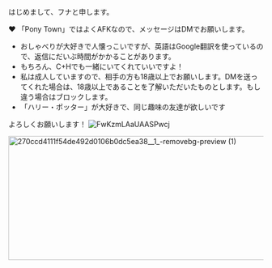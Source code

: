 はじめまして、フナと申します。

:heart:    「Pony Town」ではよくAFKなので、メッセージはDMでお願いします。
-   おしゃべりが大好きで人懐っこいですが、英語はGoogle翻訳を使っているので、返信にだいぶ時間がかかることがあります。
-   もちろん、C+Hでも一緒にいてくれていいですよ！
-   私は成人していますので、相手の方も18歳以上でお願いします。DMを送ってくれた場合は、18歳以上であることを了解いただいたものとします。もし違う場合はブロックします。
-   「ハリー・ポッター」が大好きで、同じ趣味の友達が欲しいです 

よろしくお願いします！
![FwKzmLAaUAASPwcj](https://github.com/user-attachments/assets/e785fda1-bff2-4f36-acf0-82859853e28d)


<img width="736" height="245" alt="270ccd4111f54de492d0106b0dc5ea38__1_-removebg-preview (1)" src="https://github.com/user-attachments/assets/8efb2fd8-6cb8-4f8a-8b64-506fdf0ba3ec" />
